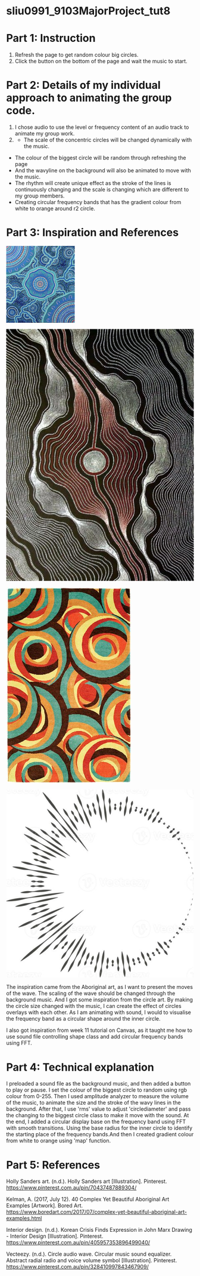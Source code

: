 # sliu0991_9103MajorProject_tut8

# Part 1: Instruction

1. Refresh the page to get random colour big circles.
2. Click the button on the bottom of the page and wait the music to start. 

# Part 2: Details of my individual approach to animating the group code.

1. I chose audio to use the level or frequency content of an audio track to animate my group work.
2. - The scale of the concentric circles will be changed dynamically with the music. 
- The colour of the biggest circle will be random through refreshing the page
- And the wavyline on the background will also be animated to move with the music. 
- The rhythm will create unique effect as the stroke of the lines is continuously changing and the scale is changing which are different to my group members. 
- Creating circular frequency bands that has the gradient colour from white to orange around r2 circle.

# Part 3: Inspiration and References
![Imaging Inspiration1](assets/wave1.jpg)

![Imaging Inspiration2](assets/inspiration1.jpg)

![Imaging Inspiration3](assets/inspiration2.jpg)

![Imaging Inspiration4](assets/inspiration3.jpg)

The inspiration came from the Aboriginal art, as I want to present the moves of the wave. The scaling of the wave should be changed through the background music. And I got some inspiration from the circle art. By making the circle size changed with the music, I can create the effect of circles overlays with each other. As I am animating with sound, I would to visualise the frequency band as a circular shape around the inner circle.

I also got inspiration from week 11 tutorial on Canvas, as it taught me how to use sound file controlling shape class and add circular frequency bands using FFT. 

# Part 4: Technical explanation
I preloaded a sound file as the background music, and then added a button to play or pause. I set the colour of the biggest circle to random using rgb colour from 0-255. Then I used amplitude analyzer to measure the volume of the music, to animate the size and the stroke of the wavy lines in the background. After that, I use 'rms' value to adjust 'circlediameter' and pass the changing to the biggest circle class to make it move with the sound. At the end, I added a circular display base on the frequency band using FFT with smooth transitions. Using the base radius for the inner circle to identify the starting place of the frequency bands.And then I created gradient colour from white to orange using 'map' function. 

# Part 5: References
Holly Sanders art. (n.d.). Holly Sanders art [Illustration]. Pinterest. https://www.pinterest.com.au/pin/70437487889304/

Kelman, A. (2017, July 12). 40 Complex Yet Beautiful Aboriginal Art Examples [Artwork]. Bored Art. 
https://www.boredart.com/2017/07/complex-yet-beautiful-aboriginal-art-examples.html

Interior design. (n.d.). Korean Crisis Finds Expression in John Marx Drawing - Interior Design [Illustration]. Pinterest. https://www.pinterest.com.au/pin/405957353896499040/

Vecteezy. (n.d.). Circle audio wave. Circular music sound equalizer. Abstract radial radio and voice volume symbol [Illustration]. Pinterest. https://www.pinterest.com.au/pin/328410997843467909/